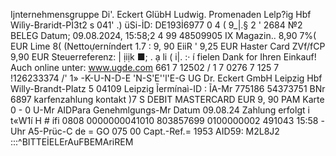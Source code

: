 Ijnternehmensgruppe Di'. Eckert GlübH Ludwig. Promenaden Lelp?ig Hbf Wilìy-Braridt-PÌ3t2 s 041' .) üSi-İD: DE193İ6977 0 4 ( 9_|.§ 2 ' 2684 №2 BELEG Datum; 09.08.2024, 15:58;2 4 99 48509905 IX Magazin.. 8,90 7%( EUR Lime 8( (Nettoựerníndert 1.7 : 9, 90 EiiR ' 9,25 EUR Haster Card ZVf/fCP 9,90 EUR Steuerreferenz: | ịiịk ■; . ạ li ( i|. :· í fielen Dank for Ihren Einkauf! Auch online unter: www.ugde.com 661 7 12502 / 1 7 0276 7 125 7 !126233374 /' 1» -K-U-N-D-E 'N-S'E''l'E-G UG Dr. Eckert GmbH Leipzig Hbf Willy-Brandt-PIatz 5 04109 Leipzig Ĩermínaì-ID : ĨA-Mr 775186 54373751 BNr 6897 karfenzahlung kontakt )7 S DEBIT MASTERCARD EUR 9, 90 PAM Karte 0 - 0 U-Mr AIDPara Genehmlgungs-Mr Datum 09.08.24 Zahlung erfolgt i t«W1í H # ífi 0808 0000000041010 803857699 0100000002 491043 15:58 -Uhr A5-Prüc-C de = GO 075 00 Capt.-Ref.= 1953 AID59: M2L8J2 :::^BITTEİELErAuFBEMAriREM